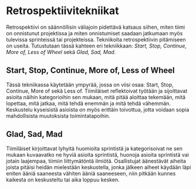 # Retrospektiivitekniikat

Retrospektiivi on säännöllisin väliajoin pidettävä katsaus siihen, miten tiimi on onnistunut projektissa ja miten onnistumiset saadaan jatkumaan myös tulevissa sprinteissä tai projekteissa. Tekniikoita retrospektiivin pitämiseen on useita. Tutustutaan tässä kahteen eri tekniikkaan: _Start, Stop, Continue, More of, Less of Wheel_ sekä _Glad, Sad, Mad_.

## Start, Stop, Continue, More of, Less of Wheel

Tässä tekniikassa käytetään ympyrää, jossa on viisi osaa: Start, Stop, Continue, More of sekä Less of. Tiimiläiset reflektoivat työtään ja sijoittavat asioita näihin kategorioihin sen mukaan, mitä pitää aloittaa tekemään, mitä lopettaa, mitä jatkaa, mitä tehdä enemmän ja mitä tehdä vähemmän. Keskustelu kyseisistä asioista on myös erittäin toivottua, jotta voidaan sopia mahdollisista muutoksista toimintatapoihin.

## Glad, Sad, Mad

Tiimiläiset kirjoittavat lyhyitä huomioita sprintistä ja kategorisoivat ne sen mukaan kuvaavatko ne hyviä asioita sprintistä, huonoja asioita sprintistä vai jotain laajempaa, tiimiin liittymätöntä ilmiötä. Osallistujat äänestävät aiheita joista pitäisi heidän mielestään keskustella, jonka jälkeen aiheet käydään läpi eniten ääniä saaneesta vähiten ääniä saaneeseen, niin pitkään kunnes kaikesta on keskusteltu tai aika loppuu kesken.